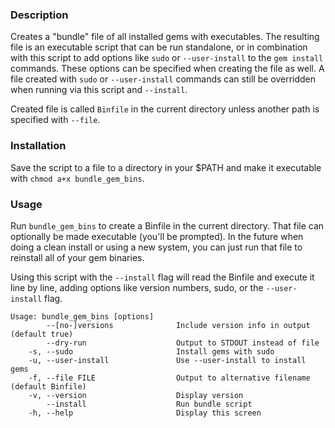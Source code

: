 
### Description

Creates a "bundle" file of all installed gems with executables. The resulting file is an executable script that can be run standalone, or in combination with this script to add options like `sudo` or `--user-install` to the `gem install` commands. These options can be specified when creating the file as well. A file created with `sudo` or `--user-install` commands can still be overridden when running via this script and `--install`.

Created file is called `Binfile` in the current directory unless another path is specified with `--file`.

### Installation

Save the script to a file to a directory in your $PATH and make it executable with `chmod a+x bundle_gem_bins`.

### Usage

Run `bundle_gem_bins` to create a Binfile in the current directory. That file can optionally be made executable (you'll be prompted). In the future when doing a clean install or using a new system, you can just run that file to reinstall all of your gem binaries.

Using this script with the `--install` flag will read the Binfile and execute it line by line, adding options like version numbers, sudo, or the `--user-install` flag.

```
Usage: bundle_gem_bins [options]
        --[no-]versions              Include version info in output (default true)
        --dry-run                    Output to STDOUT instead of file
    -s, --sudo                       Install gems with sudo
    -u, --user-install               Use --user-install to install gems
    -f, --file FILE                  Output to alternative filename (default Binfile)
    -v, --version                    Display version
        --install                    Run bundle script
    -h, --help                       Display this screen
```

